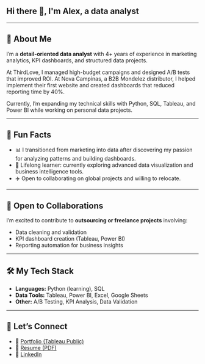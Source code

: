 ## Hi there 👋, I'm Alex, a data analyst 
---

## 📖 About Me
I’m a **detail-oriented data analyst** with 4+ years of experience in marketing analytics, KPI dashboards, and structured data projects.  

At ThirdLove, I managed high-budget campaigns and designed A/B tests that improved ROI. At Nova Campinas, a B2B Mondelez distributor, I helped implement their first website and created dashboards that reduced reporting time by 40%.  

Currently, I’m expanding my technical skills with Python, SQL, Tableau, and Power BI while working on personal data projects.

---

## 🎯 Fun Facts
- 📊 I transitioned from marketing into data after discovering my passion for analyzing patterns and building dashboards.  
- 🌱 Lifelong learner: currently exploring advanced data visualization and business intelligence tools.  
- ✈️ Open to collaborating on global projects and willing to relocate.  

---

## 💼 Open to Collaborations
I’m excited to contribute to **outsourcing or freelance projects** involving:
- Data cleaning and validation
- KPI dashboard creation (Tableau, Power BI)
- Reporting automation for business insights

---

## 🛠️ My Tech Stack
- **Languages:** Python (learning), SQL
- **Data Tools:** Tableau, Power BI, Excel, Google Sheets
- **Other:** A/B Testing, KPI Analysis, Data Validation

---

## 🔗 Let’s Connect
- 📂 [Portfolio (Tableau Public)](https://public.tableau.com/app/profile/alexandra.salazar2701/vizzes)
- 📄 [Resume (PDF)](https://github.com/alexandra-salazar/alexandra-salazar/blob/main/_Alexandra%20Salazar%20Resume.pdf)
- 💼 [LinkedIn](https://www.linkedin.com/in/alexandra-salazar-335404b0/)
